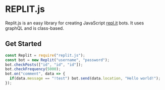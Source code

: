 # REPLIT.js
Replit.js is an easy library for creating JavaScript [repl.it](https://repl.it/) bots. It uses graphQL and is class-based.

## Get Started
```js
const Replit = require("replit.js");
const bot = new Replit("username", "password");
bot.checkPosts(["id", "id", "id"]);
bot.checkFrequency(5000);
bot.on("comment", data => {
  if(data.message == "!test") bot.send(data.location, "Hello world!");
});
```
